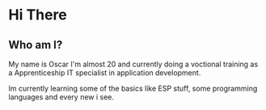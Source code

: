 # Hi There

## Who am I?

My name is Oscar I'm almost 20 and currently doing a voctional training as a Apprenticeship IT specialist in application development. 

Im currently learning some of the basics like ESP stuff, some programming languages and every new i see. 
